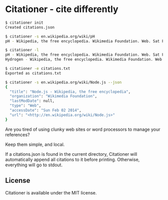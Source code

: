 Citationer - cite differently
========

```bash
$ citationer init
Created citations.json

$ citationer -s en.wikipedia.org/wiki/pH
pH - Wikipedia, the free encyclopedia. Wikimedia Foundation. Web. Sat Feb 01 2014. <http://en.wikipedia.org/wiki/pH>.

$ citationer -l
pH - Wikipedia, the free encyclopedia. Wikimedia Foundation. Web. Sat Feb 01 2014. <http://en.wikipedia.org/wiki/pH>. 
Hydrogen - Wikipedia, the free encyclopedia. Wikimedia Foundation. Web. Sat Feb 01 2014. <http://en.wikipedia.org/wiki/Hydrogen>. 

$ citationer -e citations.txt
Exported as citations.txt

$ citationer -s en.wikipedia.org/wiki/Node.js --json
{
  "title": "Node.js - Wikipedia, the free encyclopedia",
  "organization": "Wikimedia Foundation",
  "lastModDate": null,
  "type": "Web",
  "accessDate": "Sun Feb 02 2014",
  "url": "<http://en.wikipedia.org/wiki/Node.js>"
}
```

Are you tired of using clunky web sites or word processors
to manage your references?

Keep them simple, and local.

If a citations.json is found in the current directory, Citationer
will automatically append all citations to it before printing.
Otherwise, everything will go to stdout.

## License

Citationer is available under the MIT license.

